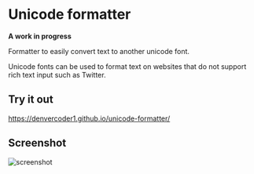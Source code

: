 # Unicode formatter

**A work in progress**

Formatter to easily convert text to another unicode font.

Unicode fonts can be used to format text on websites that do not support rich text input such as Twitter.

## Try it out

https://denvercoder1.github.io/unicode-formatter/

## Screenshot

![screenshot](https://i.imgur.com/uWoox9n.png)